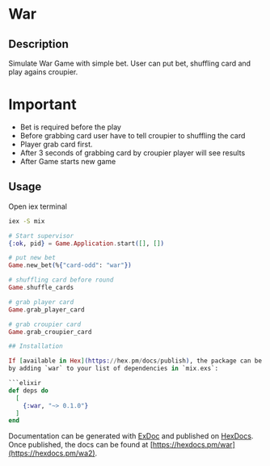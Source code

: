 # War

## Description

Simulate War Game with simple bet.
User can put bet, shuffling card and play agains croupier.

# Important

* Bet is required before the play
* Before grabbing card user have to tell croupier to shuffling the card
* Player grab card first.
* After 3 seconds of grabbing card by croupier player will see results
* After Game starts new game

## Usage

Open iex terminal
```bash
iex -S mix
```

```elixir
# Start supervisor 
{:ok, pid} = Game.Application.start([], [])

# put new bet
Game.new_bet(%{"card-odd": "war"})

# shuffling card before round
Game.shuffle_cards

# grab player card
Game.grab_player_card

# grab croupier card
Game.grab_croupier_card

## Installation

If [available in Hex](https://hex.pm/docs/publish), the package can be installed
by adding `war` to your list of dependencies in `mix.exs`:

```elixir
def deps do
  [
    {:war, "~> 0.1.0"}
  ]
end
```

Documentation can be generated with [ExDoc](https://github.com/elixir-lang/ex_doc)
and published on [HexDocs](https://hexdocs.pm). Once published, the docs can
be found at [https://hexdocs.pm/war](https://hexdocs.pm/wa2).

